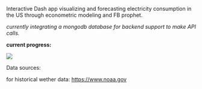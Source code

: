 Interactive Dash app visualizing and forecasting electricity consumption in the US through econometric modeling and FB prophet.


_currently integrating a mongodb database for backend support to make API calls._

__current progress:__

![](demo.gif)

Data sources: 

for historical wether data:
https://www.noaa.gov

